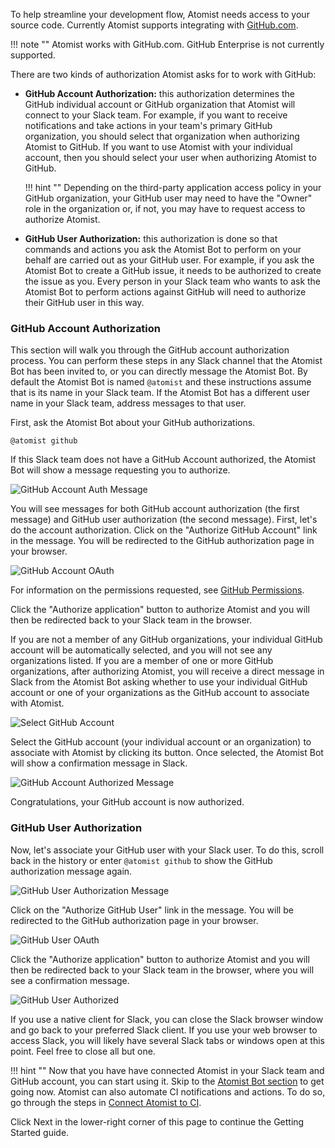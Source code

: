 To help streamline your development flow, Atomist needs access to your
source code. Currently Atomist supports integrating
with [GitHub.com][github].

!!! note ""
    Atomist works with GitHub.com. GitHub Enterprise is not currently supported.

There are two kinds of authorization Atomist asks for to work with
GitHub:

-   **GitHub Account Authorization:** this authorization determines
    the GitHub individual account or GitHub organization that Atomist
    will connect to your Slack team.  For example, if you want to
    receive notifications and take actions in your team's primary
    GitHub organization, you should select that organization when
    authorizing Atomist to GitHub.  If you want to use Atomist with
    your individual account, then you should select your user when
    authorizing Atomist to GitHub.

    !!! hint ""
        Depending on the third-party application access policy in your
        GitHub organization, your GitHub user may need to have the
        "Owner" role in the organization or, if not, you may have to
        request access to authorize Atomist.

-   **GitHub User Authorization:** this authorization is done so that
    commands and actions you ask the Atomist Bot to perform on your
    behalf are carried out as your GitHub user.  For example, if you
    ask the Atomist Bot to create a GitHub issue, it needs to be
    authorized to create the issue as you.  Every person in your Slack
    team who wants to ask the Atomist Bot to perform actions against
    GitHub will need to authorize their GitHub user in this way.

[github]: https://github.com

### GitHub Account Authorization

This section will walk you through the GitHub account authorization
process.  You can perform these steps in any Slack channel that the
Atomist Bot has been invited to, or you can directly message the
Atomist Bot.  By default the Atomist Bot is named `@atomist` and these
instructions assume that is its name in your Slack team.  If the
Atomist Bot has a different user name in your Slack team, address
messages to that user.

First, ask the Atomist Bot about your GitHub authorizations.

```
@atomist github
```

If this Slack team does not have a GitHub Account authorized, the
Atomist Bot will show a message requesting you to authorize.

<div class="ss-container">
  <img src="../images/github-account-auth.png" alt="GitHub Account Auth Message" class="ss-medium">
</div>

You will see messages for both GitHub account authorization (the first
message) and GitHub user authorization (the second message). First,
let's do the account authorization. Click on the "Authorize GitHub
Account" link in the message. You will be redirected to the GitHub
authorization page in your browser.

<div class="ss-container">
  <img src="../images/github-account-oauth.png" alt="GitHub Account OAuth" class="ss-medium">
</div>

For information on the permissions requested, see [GitHub Permissions](/user-guide/permissions/github.md).

Click the "Authorize application" button to authorize Atomist and you
will then be redirected back to your Slack team in the browser.

If you are not a member of any GitHub organizations, your individual
GitHub account will be automatically selected, and you will not see
any organizations listed.  If you are a member of one or more GitHub
organizations, after authorizing Atomist, you will receive a direct
message in Slack from the Atomist Bot asking whether to use your
individual GitHub account or one of your organizations as the GitHub
account to associate with Atomist.

<div class="ss-container">
  <img src="../images/github-account-select.png" alt="Select GitHub Account" class="ss-medium">
</div>

Select the GitHub account (your individual account or an organization)
to associate with Atomist by clicking its button.  Once selected, the
Atomist Bot will show a confirmation message in Slack.

<div class="ss-container">
  <img src="../images/github-account-authorized.png" alt="GitHub Account Authorized Message" class="ss-medium">
</div>

Congratulations, your GitHub account is now authorized.

### GitHub User Authorization

Now, let's associate your GitHub user with your Slack user.  To do
this, scroll back in the history or enter `@atomist github` to show
the GitHub authorization message again.

<div class="ss-container">
  <img src="../images/github-user-auth.png" alt="GitHub User Authorization Message" class="ss-medium">
</div>

Click on the "Authorize GitHub User" link in the message.  You will be
redirected to the GitHub authorization page in your browser.

<div class="ss-container">
  <img src="../images/github-user-oauth.png" alt="GitHub User OAuth" class="ss-medium">
</div>

Click the "Authorize application" button to authorize Atomist and you
will then be redirected back to your Slack team in the browser, where
you will see a confirmation message.

<div class="ss-container">
  <img src="../images/github-user-authorized.png" alt="GitHub User Authorized" class="ss-medium">
</div>

If you use a native client for Slack, you can close the Slack browser
window and go back to your preferred Slack client.  If you use your
web browser to access Slack, you will likely have several Slack tabs
or windows open at this point.  Feel free to close all but one.

!!! hint ""
    Now that you have have connected Atomist in your Slack team and
    GitHub account, you can start using it. Skip to
    the [Atomist Bot section][bot] to get going now.  Atomist can also
    automate CI notifications and actions. To do so, go through the
    steps in [Connect Atomist to CI][ci].

[bot]: /getting-started/bot.md (Getting Started - The Atomist Bot)
[ci]: /getting-started/ci.md (Getting Started - Connect to CI)

Click Next in the lower-right corner of this page to continue the
Getting Started guide.
